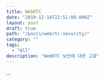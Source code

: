 ```yaml
---
title: WebRTC 
date: "2019-12-14T22:51:00.000Z"
layout: post
draft: true
path: "/posts/webrtc-security/"
category: ""
tags: 
  - "All"
description: "WebRTC 보안에 대한 고찰"
---
```



...